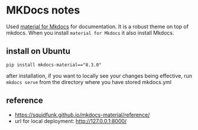 # MKDocs notes

Used [material for Mkdocs](https://squidfunk.github.io/mkdocs-material/) for documentation. It is a robust theme on top of mkdocs. When you install `material for Mkdocs` it also install Mkdocs. 

## install on Ubuntu

```
pip install mkdocs-material=="8.3.0"
```

after installation, if you want to locally see your changes being effective, run `mkdocs serve` from the directory where you have stored mkdocs.yml


## reference
- https://squidfunk.github.io/mkdocs-material/reference/
- url for local deployment: http://127.0.0.1:8000/
